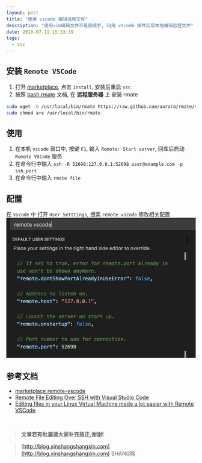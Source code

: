 ```yaml
---
layout: post
title: "使用 vscode 编辑远程文件"
description: "使用vim编辑文件不是很顺手, 利用 vscode 插件实现本地编辑远程文件"
date: 2018-07-11 15:33:39
tags:
  - vsc
---
```


## 安装 `Remote VSCode`
1. 打开 [marketplace](https://marketplace.visualstudio.com/items?itemName=rafaelmaiolla.remote-vscode), 点击 `Install`, 安装后重启 `vsc`
2. 按照 [bash rmate](https://github.com/aurora/rmate) 文档, 在 **远程服务器** 上 安装 rmate
  ```bash
  sudo wget -O /usr/local/bin/rmate https://raw.github.com/aurora/rmate/master/rmate
  sudo chmod a+x /usr/local/bin/rmate
  ```

## 使用
1. 在本机 `vscode` 窗口中, 按键 `F1`, 输入 `Remote: Start server`, 回车后启动 `Remote VSCode` 服务
2. 在命令行中输入 `ssh -R 52698:127.0.0.1:52698 user@example.com -p ssh_port`
3. 在命令行中输入 `rmate file`

## 配置
在 `vscode` 中 打开 `User Setttings`, 搜索 `remote vscode` 修改相关配置
![配置](/img/remote-vscode/001.png)


## 参考文档
- [marketplace remote-vscode](https://marketplace.visualstudio.com/items?itemName=rafaelmaiolla.remote-vscode)
- [Remote File Editing Over SSH with Visual Studio Code](https://spin.atomicobject.com/2017/12/18/remote-vscode-file-editing/)
- [Editing files in your Linux Virtual Machine made a lot easier with Remote VSCode](https://medium.com/@prtdomingo/editing-files-in-your-linux-virtual-machine-made-a-lot-easier-with-remote-vscode-6bb98d0639a4)
<br>


> **文章若有纰漏请大家补充指正,谢谢!**

> [http://blog.xinshangshangxin.com](http://blog.xinshangshangxin.com) SHANG殇